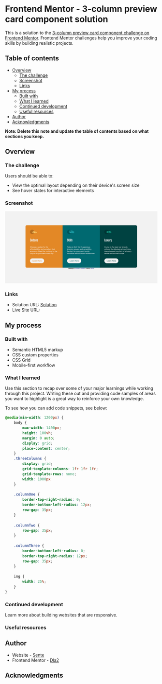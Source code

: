 # Frontend Mentor - 3-column preview card component solution

This is a solution to the [3-column preview card component challenge on Frontend Mentor](https://www.frontendmentor.io/challenges/3column-preview-card-component-pH92eAR2-). Frontend Mentor challenges help you improve your coding skills by building realistic projects. 

## Table of contents

- [Overview](#overview)
  - [The challenge](#the-challenge)
  - [Screenshot](#screenshot)
  - [Links](#links)
- [My process](#my-process)
  - [Built with](#built-with)
  - [What I learned](#what-i-learned)
  - [Continued development](#continued-development)
  - [Useful resources](#useful-resources)
- [Author](#author)
- [Acknowledgments](#acknowledgments)

**Note: Delete this note and update the table of contents based on what sections you keep.**

## Overview

### The challenge

Users should be able to:

- View the optimal layout depending on their device's screen size
- See hover states for interactive elements

### Screenshot

![](./images/screenshot/Screenshot-3-column%20preview%20card%20component.png)


### Links

- Solution URL: [Solution](https://github.com/Dla2/3-column-preview-card-component.git)
- Live Site URL: [](https://your-live-site-url.com)

## My process

### Built with

- Semantic HTML5 markup
- CSS custom properties
- CSS Grid
- Mobile-first workflow

### What I learned

Use this section to recap over some of your major learnings while working through this project. Writing these out and providing code samples of areas you want to highlight is a great way to reinforce your own knowledge.

To see how you can add code snippets, see below:


```css
@media(min-width: 1200px) {
    body {
        max-width: 1400px;
        height: 100vh;
        margin: 0 auto;
        display: grid;
        place-content: center;
    }
    .threeColumns {
        display: grid;
        grid-template-columns: 1fr 1fr 1fr;
        grid-template-rows: none;
        width: 1000px
    }

    .columnOne {
        border-top-right-radius: 0;
        border-bottom-left-radius: 12px;
        row-gap: 35px;
    }

    .columnTwo {
        row-gap: 35px;
    }

    .columnThree {
        border-bottom-left-radius: 0;
        border-top-right-radius: 12px;
        row-gap: 35px;
    }

    img {
        width: 25%;
    }
}
```


### Continued development

Learn more about building websites that are responsive.

### Useful resources


## Author

- Website - [Sente]()
- Frontend Mentor - [Dla2](www.frontendmentor.io/profile/Dla2)


## Acknowledgments

